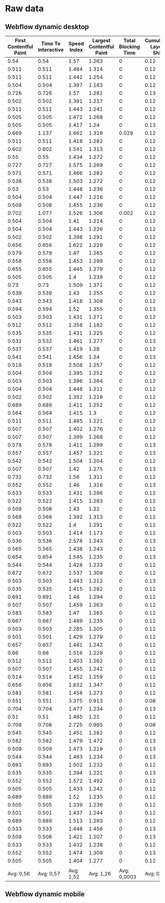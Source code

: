 # Raw data

## Webflow dynamic desktop

| First Contentful Paint | Time To Interactive | Speed Index | Largest Contentful Paint | Total Blocking Time | Cumulative Layout Shift | Total     |
| ---------------------- | ------------------- | ----------- | ------------------------ | ------------------- | ----------------------- | --------- |
| 0.54                   | 0.54                | 1.57        | 1.263                    | 0                   | 0.12                    | 0.92      |
| 0.511                  | 0.511               | 1.484       | 1.314                    | 0                   | 0.12                    | 0.92      |
| 0.511                  | 0.511               | 1.442       | 1.254                    | 0                   | 0.12                    | 0.93      |
| 0.504                  | 0.504               | 1.397       | 1.183                    | 0                   | 0.12                    | 0.94      |
| 0.726                  | 0.726               | 1.57        | 1.281                    | 0                   | 0.13                    | 0.92      |
| 0.502                  | 0.502               | 1.391       | 1.217                    | 0                   | 0.12                    | 0.93      |
| 0.511                  | 0.511               | 1.443       | 1.241                    | 0                   | 0.12                    | 0.93      |
| 0.505                  | 0.505               | 1.472       | 1.268                    | 0                   | 0.12                    | 0.93      |
| 0.505                  | 0.505               | 1.417       | 1.24                     | 0                   | 0.13                    | 0.93      |
| 0.669                  | 1.137               | 1.662       | 1.319                    | 0.029               | 0.12                    | 0.92      |
| 0.511                  | 0.511               | 1.418       | 1.282                    | 0                   | 0.12                    | 0.93      |
| 0.602                  | 0.602               | 1.541       | 1.313                    | 0                   | 0.12                    | 0.92      |
| 0.55                   | 0.55                | 1.434       | 1.272                    | 0                   | 0.12                    | 0.93      |
| 0.727                  | 0.727               | 1.575       | 1.269                    | 0                   | 0.12                    | 0.92      |
| 0.571                  | 0.571               | 1.466       | 1.282                    | 0                   | 0.12                    | 0.93      |
| 0.538                  | 0.538               | 1.503       | 1.272                    | 0                   | 0.12                    | 0.93      |
| 0.53                   | 0.53                | 1.448       | 1.236                    | 0                   | 0.12                    | 0.93      |
| 0.504                  | 0.504               | 1.447       | 1.216                    | 0                   | 0.12                    | 0.93      |
| 0.508                  | 0.508               | 1.455       | 1.236                    | 0                   | 0.12                    | 0.93      |
| 0.702                  | 1.077               | 1.526       | 1.306                    | 0.002               | 0.12                    | 0.92      |
| 0.504                  | 0.504               | 1.41        | 1.214                    | 0                   | 0.12                    | 0.93      |
| 0.504                  | 0.504               | 1.443       | 1.226                    | 0                   | 0.12                    | 0.93      |
| 0.502                  | 0.502               | 1.398       | 1.291                    | 0                   | 0.12                    | 0.93      |
| 0.656                  | 0.656               | 1.622       | 1.228                    | 0                   | 0.12                    | 0.92      |
| 0.579                  | 0.579               | 1.47        | 1.265                    | 0                   | 0.12                    | 0.93      |
| 0.558                  | 0.558               | 1.453       | 1.298                    | 0                   | 0.12                    | 0.93      |
| 0.655                  | 0.655               | 1.445       | 1.279                    | 0                   | 0.12                    | 0.93      |
| 0.505                  | 0.505               | 1.4         | 1.238                    | 0                   | 0.12                    | 0.93      |
| 0.73                   | 0.73                | 1.509       | 1.371                    | 0                   | 0.12                    | 0.91      |
| 0.539                  | 0.539               | 1.43        | 1.255                    | 0                   | 0.12                    | 0.93      |
| 0.543                  | 0.543               | 1.418       | 1.308                    | 0                   | 0.12                    | 0.92      |
| 0.594                  | 0.594               | 1.52        | 1.355                    | 0                   | 0.13                    | 0.92      |
| 0.503                  | 0.503               | 1.431       | 1.271                    | 0                   | 0.12                    | 0.93      |
| 0.512                  | 0.512               | 1.358       | 1.182                    | 0                   | 0.12                    | 0.94      |
| 0.535                  | 0.535               | 1.431       | 1.225                    | 0                   | 0.12                    | 0.93      |
| 0.532                  | 0.532               | 1.461       | 1.277                    | 0                   | 0.13                    | 0.92      |
| 0.537                  | 0.537               | 1.419       | 1.28                     | 0                   | 0.12                    | 0.93      |
| 0.541                  | 0.541               | 1.456       | 1.24                     | 0                   | 0.13                    | 0.93      |
| 0.518                  | 0.518               | 2.508       | 1.257                    | 0                   | 0.12                    | 0.89      |
| 0.504                  | 0.504               | 1.395       | 1.252                    | 0                   | 0.12                    | 0.93      |
| 0.503                  | 0.503               | 1.396       | 1.264                    | 0                   | 0.12                    | 0.93      |
| 0.504                  | 0.504               | 1.448       | 1.211                    | 0                   | 0.12                    | 0.93      |
| 0.502                  | 0.502               | 1.352       | 1.219                    | 0                   | 0.12                    | 0.94      |
| 0.689                  | 0.689               | 1.411       | 1.252                    | 0                   | 0.12                    | 0.93      |
| 0.564                  | 0.564               | 1.415       | 1.3                      | 0                   | 0.12                    | 0.93      |
| 0.511                  | 0.511               | 1.485       | 1.221                    | 0                   | 0.12                    | 0.93      |
| 0.507                  | 0.507               | 1.402       | 1.276                    | 0                   | 0.12                    | 0.93      |
| 0.507                  | 0.507               | 1.399       | 1.268                    | 0                   | 0.12                    | 0.93      |
| 0.578                  | 0.578               | 1.411       | 1.299                    | 0                   | 0.13                    | 0.93      |
| 0.557                  | 0.557               | 1.457       | 1.221                    | 0                   | 0.13                    | 0.93      |
| 0.542                  | 0.542               | 1.504       | 1.204                    | 0                   | 0.12                    | 0.93      |
| 0.507                  | 0.507               | 1.42        | 1.275                    | 0                   | 0.13                    | 0.93      |
| 0.732                  | 0.732               | 1.56        | 1.311                    | 0                   | 0.12                    | 0.92      |
| 0.552                  | 0.552               | 1.46        | 1.316                    | 0                   | 0.13                    | 0.92      |
| 0.533                  | 0.533               | 1.431       | 1.286                    | 0                   | 0.12                    | 0.93      |
| 0.522                  | 0.522               | 1.415       | 1.283                    | 0                   | 0.12                    | 0.93      |
| 0.508                  | 0.508               | 1.43        | 1.22                     | 0                   | 0.12                    | 0.93      |
| 0.568                  | 0.568               | 1.392       | 1.313                    | 0                   | 0.12                    | 0.93      |
| 0.522                  | 0.522               | 1.4         | 1.291                    | 0                   | 0.12                    | 0.93      |
| 0.503                  | 0.503               | 1.414       | 1.173                    | 0                   | 0.12                    | 0.94      |
| 0.536                  | 0.536               | 2.578       | 1.243                    | 0                   | 0.13                    | 0.88      |
| 0.565                  | 0.565               | 1.438       | 1.243                    | 0                   | 0.12                    | 0.93      |
| 0.654                  | 0.654               | 1.545       | 1.235                    | 0                   | 0.13                    | 0.92      |
| 0.544                  | 0.544               | 1.428       | 1.233                    | 0                   | 0.12                    | 0.93      |
| 0.672                  | 0.672               | 1.537       | 1.308                    | 0                   | 0.12                    | 0.92      |
| 0.503                  | 0.503               | 1.443       | 1.212                    | 0                   | 0.13                    | 0.93      |
| 0.535                  | 0.535               | 1.415       | 1.282                    | 0                   | 0.12                    | 0.93      |
| 0.691                  | 0.691               | 1.48        | 1.294                    | 0                   | 0.12                    | 0.92      |
| 0.507                  | 0.507               | 1.459       | 1.263                    | 0                   | 0.12                    | 0.93      |
| 0.583                  | 0.583               | 1.47        | 1.265                    | 0                   | 0.12                    | 0.93      |
| 0.667                  | 0.667               | 1.489       | 1.235                    | 0                   | 0.12                    | 0.93      |
| 0.503                  | 0.503               | 2.285       | 1.205                    | 0                   | 0.12                    | 0.90      |
| 0.501                  | 0.501               | 1.429       | 1.279                    | 0                   | 0.12                    | 0.93      |
| 0.657                  | 0.657               | 1.481       | 1.242                    | 0                   | 0.12                    | 0.93      |
| 0.66                   | 0.66                | 1.516       | 1.228                    | 0                   | 0.12                    | 0.93      |
| 0.512                  | 0.512               | 1.403       | 1.262                    | 0                   | 0.12                    | 0.93      |
| 0.507                  | 0.507               | 1.455       | 1.242                    | 0                   | 0.12                    | 0.93      |
| 0.514                  | 0.514               | 1.452       | 1.259                    | 0                   | 0.12                    | 0.93      |
| 0.656                  | 0.656               | 1.832       | 1.347                    | 0                   | 0.12                    | 0.90      |
| 0.581                  | 0.581               | 1.458       | 1.273                    | 0                   | 0.12                    | 0.93      |
| 0.551                  | 0.551               | 3.375       | 0.913                    | 0                   | 0.08                    | 0.90      |
| 0.704                  | 0.704               | 1.477       | 1.234                    | 0                   | 0.13                    | 0.93      |
| 0.51                   | 0.51                | 1.465       | 1.21                     | 0                   | 0.12                    | 0.93      |
| 0.708                  | 0.708               | 2.725       | 0.995                    | 0                   | 0.08                    | 0.91      |
| 0.545                  | 0.545               | 1.451       | 1.282                    | 0                   | 0.12                    | 0.93      |
| 0.582                  | 0.582               | 1.479       | 1.472                    | 0                   | 0.13                    | 0.91      |
| 0.509                  | 0.509               | 1.473       | 1.219                    | 0                   | 0.13                    | 0.93      |
| 0.544                  | 0.544               | 1.463       | 1.234                    | 0                   | 0.13                    | 0.93      |
| 0.693                  | 0.693               | 1.502       | 1.232                    | 0                   | 0.12                    | 0.93      |
| 0.535                  | 0.535               | 1.394       | 1.221                    | 0                   | 0.13                    | 0.93      |
| 0.552                  | 0.552               | 1.572       | 1.492                    | 0                   | 0.12                    | 0.91      |
| 0.505                  | 0.505               | 1.433       | 1.242                    | 0                   | 0.12                    | 0.93      |
| 0.689                  | 0.689               | 1.52        | 1.235                    | 0                   | 0.12                    | 0.93      |
| 0.505                  | 0.505               | 1.339       | 1.236                    | 0                   | 0.12                    | 0.94      |
| 0.501                  | 0.501               | 1.437       | 1.244                    | 0                   | 0.12                    | 0.93      |
| 0.689                  | 0.689               | 1.513       | 1.293                    | 0                   | 0.12                    | 0.92      |
| 0.533                  | 0.533               | 1.448       | 1.456                    | 0                   | 0.13                    | 0.91      |
| 0.508                  | 0.508               | 1.421       | 1.207                    | 0                   | 0.13                    | 0.93      |
| 0.533                  | 0.533               | 1.432       | 1.238                    | 0                   | 0.12                    | 0.93      |
| 0.552                  | 0.552               | 1.474       | 1.309                    | 0                   | 0.13                    | 0.92      |
| 0.505                  | 0.505               | 1.404       | 1.277                    | 0                   | 0.12                    | 0.93      |
|                        |                     |             |                          |                     |                         |           |
| Avg: 0,56              | Avg: 0,57           | Avg: 1,52   | Avg: 1,26                | Avg: 0,0003         | Avg: 0,12               | Avg: 92,6 |

## Webflow dynamic mobile
